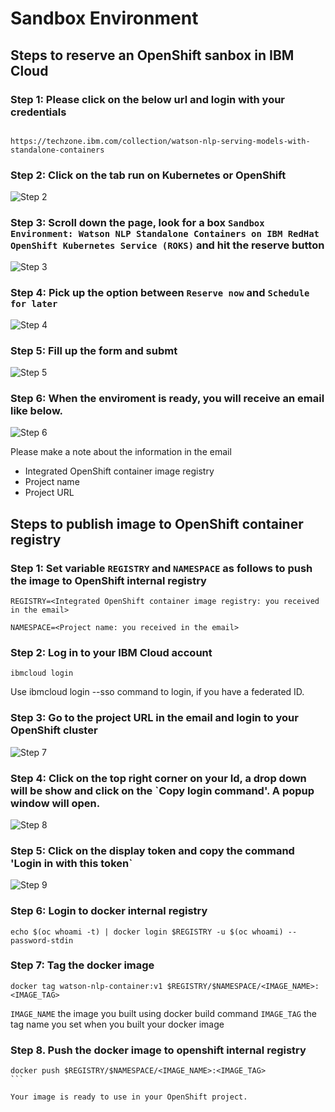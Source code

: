 # Sandbox Environment

## Steps to reserve an OpenShift sanbox in IBM Cloud

### Step 1: Please click on the below url and login with your credentials

```

https://techzone.ibm.com/collection/watson-nlp-serving-models-with-standalone-containers

```

### Step 2: Click on the tab run on Kubernetes or OpenShift

![Step 2](images/step2.png)

### Step 3: Scroll down the page, look for a box `Sandbox Environment: Watson NLP Standalone Containers on IBM RedHat OpenShift Kubernetes Service (ROKS)` and hit the reserve button

![Step 3](images/step3.png)

### Step 4: Pick up the option between `Reserve now` and `Schedule for later`

![Step 4](images/step4.png)

### Step 5: Fill up the form and submt

![Step 5](images/step5.png)

### Step 6: When the enviroment is ready, you will receive an email like below.

![Step 6](images/step6.png)

Please make a note about the information in the email

- Integrated OpenShift container image registry
- Project name
- Project URL

## Steps to publish image to OpenShift container registry

### Step 1: Set variable `REGISTRY` and `NAMESPACE` as follows to push the image to OpenShift internal registry

```
REGISTRY=<Integrated OpenShift container image registry: you received in the email>
```

```
NAMESPACE=<Project name: you received in the email>
```

### Step 2: Log in to your IBM Cloud account

```
ibmcloud login
```

Use ibmcloud login --sso command to login, if you have a federated ID.

### Step 3: Go to the project URL in the email and login to your OpenShift cluster

![Step 7](images/step7.png)

### Step 4: Click on the top right corner on your Id, a drop down will be show and click on the `Copy login command'. A popup window will open.

![Step 8](images/step8.png)

### Step 5: Click on the display token and copy the command 'Login in with this token`

![Step 9](images/step9.png)

### Step 6: Login to docker internal registry

```
echo $(oc whoami -t) | docker login $REGISTRY -u $(oc whoami) --password-stdin
```

### Step 7: Tag the docker image

```
docker tag watson-nlp-container:v1 $REGISTRY/$NAMESPACE/<IMAGE_NAME>:<IMAGE_TAG>
```

`IMAGE_NAME` the image you built using docker build command
`IMAGE_TAG` the tag name you set when you built your docker image

### Step 8. Push the docker image to openshift internal registry

````
docker push $REGISTRY/$NAMESPACE/<IMAGE_NAME>:<IMAGE_TAG>
```

Your image is ready to use in your OpenShift project.



